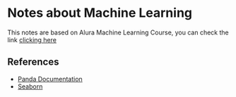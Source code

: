 # Notes about Machine Learning

This notes are based on Alura Machine Learning Course, you can check the link [clicking here](https://www.alura.com.br/formacao-machine-learning) 

## References 
- [Panda Documentation](https://pandas.pydata.org/pandas-docs/stable/)
- [Seaborn](https://pandas.pydata.org/pandas-docs/stable/)
